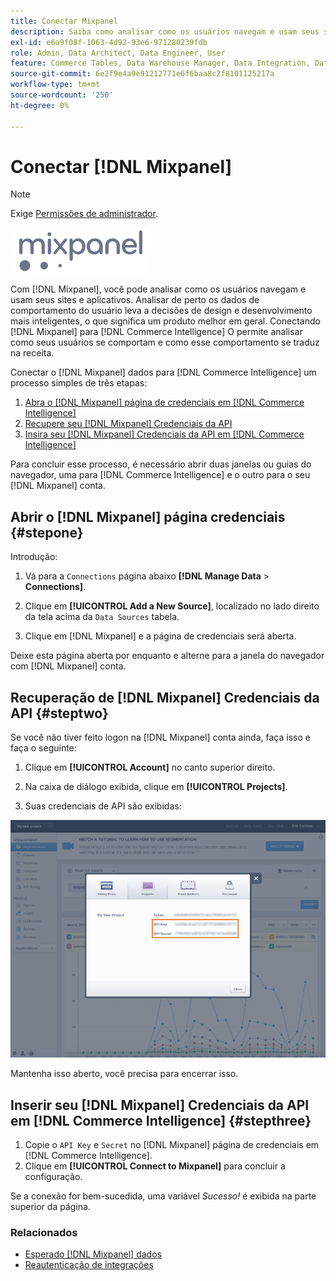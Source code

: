 ```yaml
---
title: Conectar Mixpanel
description: Saiba como analisar como os usuários navegam e usam seus sites e aplicativos.
exl-id: e6a9f08f-1063-4d92-93e6-971280239fdb
role: Admin, Data Architect, Data Engineer, User
feature: Commerce Tables, Data Warehouse Manager, Data Integration, Data Import/Export
source-git-commit: 6e2f9e4a9e91212771e6f6baa8c2f8101125217a
workflow-type: tm+mt
source-wordcount: '250'
ht-degree: 0%

---
```


# Conectar [!DNL Mixpanel]

>[!NOTE]
>
>Exige [Permissões de administrador](../../../administrator/user-management/user-management.md).

![](../../../assets/Mixpanel_logo.png)

Com [!DNL Mixpanel], você pode analisar como os usuários navegam e usam seus sites e aplicativos. Analisar de perto os dados de comportamento do usuário leva a decisões de design e desenvolvimento mais inteligentes, o que significa um produto melhor em geral. Conectando [!DNL Mixpanel] para [!DNL Commerce Intelligence] O permite analisar como seus usuários se comportam e como esse comportamento se traduz na receita.

Conectar o [!DNL Mixpanel] dados para [!DNL Commerce Intelligence] um processo simples de três etapas:

1. [Abra o [!DNL Mixpanel] página de credenciais em [!DNL Commerce Intelligence]](#stepone)
1. [Recupere seu [!DNL Mixpanel] Credenciais da API](#steptwo)
1. [Insira seu [!DNL Mixpanel] Credenciais da API em [!DNL Commerce Intelligence]](#stepthree)

Para concluir esse processo, é necessário abrir duas janelas ou guias do navegador, uma para [!DNL Commerce Intelligence] e o outro para o seu [!DNL Mixpanel] conta.

## Abrir o [!DNL Mixpanel] página credenciais {#stepone}

Introdução:

1. Vá para a `Connections` página abaixo **[!DNL Manage Data** > **Connections]**.

1. Clique em **[!UICONTROL Add a New Source]**, localizado no lado direito da tela acima da `Data Sources` tabela.

1. Clique em [!DNL Mixpanel] e a página de credenciais será aberta.

Deixe esta página aberta por enquanto e alterne para a janela do navegador com [!DNL Mixpanel] conta.

## Recuperação de [!DNL Mixpanel] Credenciais da API {#steptwo}

Se você não tiver feito logon na [!DNL Mixpanel] conta ainda, faça isso e faça o seguinte:

1. Clique em **[!UICONTROL Account]** no canto superior direito.

1. Na caixa de diálogo exibida, clique em **[!UICONTROL Projects]**.

1. Suas credenciais de API são exibidas:

![Recuperação de credenciais da API do Mixpanel](../../../assets/Mixpanel_API_creds.png)

Mantenha isso aberto, você precisa para encerrar isso.

## Inserir seu [!DNL Mixpanel] Credenciais da API em [!DNL Commerce Intelligence] {#stepthree}

1. Copie o `API Key` e `Secret` no [!DNL Mixpanel] página de credenciais em [!DNL Commerce Intelligence].
1. Clique em **[!UICONTROL Connect to Mixpanel]** para concluir a configuração.

Se a conexão for bem-sucedida, uma variável _Sucesso!_ é exibida na parte superior da página.

### Relacionados

* [Esperado [!DNL Mixpanel] dados](../integrations/mixpanel-data.md)
* [Reautenticação de integrações](https://experienceleague.adobe.com/docs/commerce-knowledge-base/kb/how-to/mbi-reauthenticating-integrations.html)
